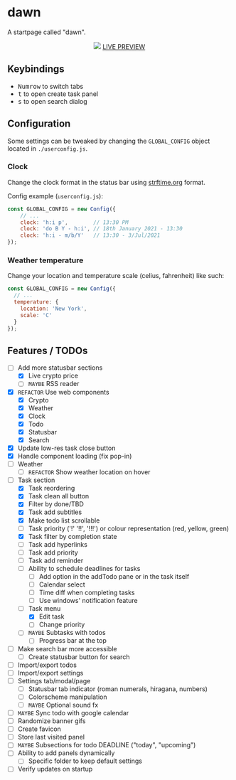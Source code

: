 # dawn
A startpage called "dawn".

<p align="center">
  <img src="https://i.imgur.com/6uO2Zcf.png">
  <a href="https://b-coimbra.github.io/dawn/">LIVE PREVIEW</a>
</div>

## Keybindings

- <kbd>Numrow</kbd> to switch tabs
- <kbd>t</kbd> to open create task panel
- <kbd>s</kbd> to open search dialog

## Configuration

Some settings can be tweaked by changing the `GLOBAL_CONFIG` object located in `./userconfig.js`.

### Clock

Change the clock format in the status bar using [strftime.org](https://strftime.org) format.

Config example (`userconfig.js`):

```js
const GLOBAL_CONFIG = new Config({
    // ...
    clock: 'h:i p',        // 13:30 PM
    clock: 'do B Y - h:i', // 18th January 2021 - 13:30
    clock: 'h:i - m/b/Y'   // 13:30 - 3/Jul/2021
});
```

### Weather temperature

Change your location and temperature scale (celius, fahrenheit) like such:

```js
const GLOBAL_CONFIG = new Config({
  // ...
  temperature: {
    location: 'New York',
    scale: 'C'
  }
});
```

## Features / TODOs

  - [ ] Add more statusbar sections
    - [X] Live crypto price
    - [ ] `MAYBE` RSS reader
  - [X] `REFACTOR` Use web components
    - [X] Crypto
    - [X] Weather
    - [X] Clock
    - [X] Todo
    - [X] Statusbar
    - [X] Search
  - [X] Update low-res task close button
  - [X] Handle component loading (fix pop-in)
  - [ ] Weather
    - [ ] `REFACTOR` Show weather location on hover
  - [ ] Task section
    - [X] Task reordering
    - [X] Task clean all button
    - [X] Filter by done/TBD
    - [X] Task add subtitles
    - [X] Make todo list scrollable
    - [ ] Task priority ('!' '!!', '!!!') or colour representation (red, yellow, green)
    - [X] Task filter by completion state
    - [ ] Task add hyperlinks
    - [ ] Task add priority
    - [ ] Task add reminder
    - [ ] Ability to schedule deadlines for tasks
      - [ ] Add option in the addTodo pane or in the task itself
      - [ ] Calendar select
      - [ ] Time diff when completing tasks
      - [ ] Use windows' notification feature
    - [ ] Task menu
      - [X] Edit task
      - [ ] Change priority
    - [ ] `MAYBE` Subtasks with todos
      - [ ] Progress bar at the top
  - [ ] Make search bar more accessible
    - [ ] Create statusbar button for search
  - [ ] Import/export todos
  - [ ] Import/export settings
  - [ ] Settings tab/modal/page
    - [ ] Statusbar tab indicator (roman numerals, hiragana, numbers)
    - [ ] Colorscheme manipulation
    - [ ] `MAYBE` Optional sound fx
  - [ ] `MAYBE` Sync todo with google calendar
  - [ ] Randomize banner gifs
  - [ ] Create favicon
  - [ ] Store last visited panel
  - [ ] `MAYBE` Subsections for todo DEADLINE ("today", "upcoming")
  - [ ] Ability to add panels dynamically
    - [ ] Specific folder to keep default settings
  - [ ] Verify updates on startup
